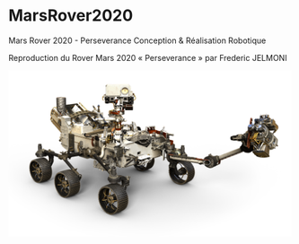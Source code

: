# MarsRover2020
Mars Rover 2020 - Perseverance
Conception & Réalisation Robotique

Reproduction du Rover Mars 2020 « Perseverance » par Frederic JELMONI

![](/DOC/images/Mars2020_rover_3.png)

